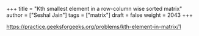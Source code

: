 +++
title = "Kth smallest element in a row-column wise sorted matrix"
author = ["Seshal Jain"]
tags = ["matrix"]
draft = false
weight = 2043
+++

<https://practice.geeksforgeeks.org/problems/kth-element-in-matrix/1>
